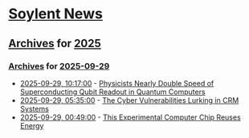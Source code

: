 # [Soylent News](../../../README.md)

## [Archives](../../index.md) for [2025](../index.md)

### [Archives](../../index.md) for [2025-09-29](index.md)

* [2025-09-29, 10:17:00](https://soylentnews.org/article.pl?sid=25/09/28/008233&from=rss) - [Physicists Nearly Double Speed of Superconducting Qubit Readout in Quantum Computers](https://soylentnews.org/article.pl?sid=25/09/28/008233&from=rss)
* [2025-09-29, 05:35:00](https://soylentnews.org/article.pl?sid=25/09/28/006252&from=rss) - [The Cyber Vulnerabilities Lurking in CRM Systems](https://soylentnews.org/article.pl?sid=25/09/28/006252&from=rss)
* [2025-09-29, 00:49:00](https://soylentnews.org/article.pl?sid=25/09/27/141202&from=rss) - [This Experimental Computer Chip Reuses Energy](https://soylentnews.org/article.pl?sid=25/09/27/141202&from=rss)
